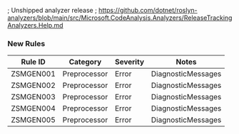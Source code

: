 ﻿; Unshipped analyzer release
; https://github.com/dotnet/roslyn-analyzers/blob/main/src/Microsoft.CodeAnalysis.Analyzers/ReleaseTrackingAnalyzers.Help.md

### New Rules

Rule ID | Category | Severity | Notes
--------|----------|----------|-------
ZSMGEN001 | Preprocessor | Error | DiagnosticMessages
ZSMGEN002 | Preprocessor | Error | DiagnosticMessages
ZSMGEN003 | Preprocessor | Error | DiagnosticMessages
ZSMGEN004 | Preprocessor | Error | DiagnosticMessages
ZSMGEN005 | Preprocessor | Error | DiagnosticMessages
